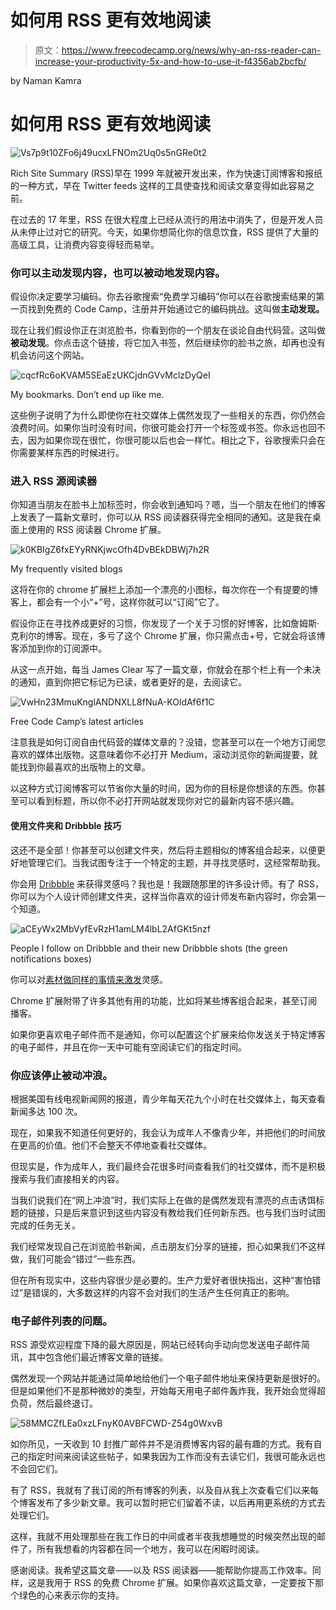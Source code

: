 # 如何用 RSS 更有效地阅读

> 原文：<https://www.freecodecamp.org/news/why-an-rss-reader-can-increase-your-productivity-5x-and-how-to-use-it-f4356ab2bcfb/>

by Naman Kamra

# 如何用 RSS 更有效地阅读

![Vs7p9t10ZFo6j49ucxLFNOm2Uq0s5nGRe0t2](img/ec5e959901cfcef50ce7dbadb2b3e416.png)

Rich Site Summary (RSS)早在 1999 年就被开发出来，作为快速订阅博客和报纸的一种方式，早在 Twitter feeds 这样的工具使查找和阅读文章变得如此容易之前。

在过去的 17 年里，RSS 在很大程度上已经从流行的用法中消失了，但是开发人员从未停止过对它的研究。今天，如果你想简化你的信息饮食，RSS 提供了大量的高级工具，让消费内容变得轻而易举。

### 你可以主动发现内容，也可以被动地发现内容。

假设你决定要学习编码。你去谷歌搜索“免费学习编码”你可以在谷歌搜索结果的第一页找到免费的 Code Camp，注册并开始通过它的编码挑战。这叫做**主动发现。**

现在让我们假设你正在浏览脸书，你看到你的一个朋友在谈论自由代码营。这叫做**被动发现**。你点击这个链接，将它加入书签，然后继续你的脸书之旅，却再也没有机会访问这个网站。

![cqcfRc6oKVAM5SEaEzUKCjdnGVvMclzDyQeI](img/7cdbf9c6add65cda500f9486e516d229.png)

My bookmarks. Don’t end up like me.

这些例子说明了为什么即使你在社交媒体上偶然发现了一些相关的东西，你仍然会浪费时间。如果你当时没有时间，你很可能会打开一个标签或书签。你永远也回不去，因为如果你现在很忙，你很可能以后也会一样忙。相比之下，谷歌搜索只会在你需要某样东西的时候进行。

### 进入 RSS 源阅读器

你知道当朋友在脸书上加标签时，你会收到通知吗？嗯，当一个朋友在他们的博客上发表了一篇新文章时，你可以从 RSS 阅读器获得完全相同的通知。这是我在桌面上使用的 RSS 阅读器 Chrome 扩展。

![k0KBIgZ6fxEYyRNKjwcOfh4DvBEkDBWj7h2R](img/3ed80440ccf0cc615901949508110044.png)

My frequently visited blogs

这将在你的 chrome 扩展栏上添加一个漂亮的小图标，每次你在一个有提要的博客上，都会有一个小“+”号，这样你就可以“订阅”它了。

假设你正在寻找养成更好的习惯，你发现了一个关于习惯的好博客，比如詹姆斯·克利尔的博客。现在，多亏了这个 Chrome 扩展，你只需点击+号，它就会将该博客添加到你的订阅源中。

从这一点开始，每当 James Clear 写了一篇文章，你就会在那个栏上有一个未决的通知，直到你把它标记为已读，或者更好的是，去阅读它。

![VwHn23MmuKnglANDNXLL8fNuA-KOldAf6f1C](img/2500209a4a1574122923780bc66b8f23.png)

Free Code Camp’s latest articles

注意我是如何订阅自由代码营的媒体文章的？没错，您甚至可以在一个地方订阅您喜欢的媒体出版物。这意味着你不必打开 Medium，滚动浏览你的新闻提要，就能找到你最喜欢的出版物上的文章。

以这种方式订阅博客可以节省你大量的时间，因为你的目标是你想读的东西。你甚至可以看到标题，所以你不必打开网站就发现你对它的最新内容不感兴趣。

#### 使用文件夹和 Dribbble 技巧

这还不是全部！你甚至可以创建文件夹，然后将主题相似的博客组合起来，以便更好地管理它们。当我试图专注于一个特定的主题，并寻找灵感时，这经常帮助我。

你会用 [Dribbble](https://dribbble.com/) 来获得灵感吗？我也是！我跟随那里的许多设计师。有了 RSS，你可以为个人设计师创建文件夹，这样当你喜欢的设计师发布新内容时，你会第一个知道。

![aCEyWx2MbVyfEvRzH1amLM4lbL2AfGKt5nzf](img/3d9f340108965e622bdca812df45f592.png)

People I follow on Dribbble and their new Dribbble shots (the green notifications boxes)

你可以对[素材做同样的事情来激发](http://materialup.com)灵感。

Chrome 扩展附带了许多其他有用的功能，比如将某些博客组合起来，甚至订阅播客。

如果你更喜欢电子邮件而不是通知，你可以配置这个扩展来给你发送关于特定博客的电子邮件，并且在你一天中可能有空阅读它们的指定时间。

### 你应该停止被动冲浪。

根据美国有线电视新闻网的报道，青少年每天花九个小时在社交媒体上，每天查看新闻多达 100 次。

现在，如果我不知道任何更好的，我会认为成年人不像青少年，并把他们的时间放在更高的价值。他们不会整天不停地查看社交媒体。

但现实是，作为成年人，我们最终会花很多时间查看我们的社交媒体，而不是积极搜索与我们直接相关的内容。

当我们说我们在“网上冲浪”时，我们实际上在做的是偶然发现有漂亮的点击诱饵标题的链接，只是后来意识到这些内容没有教给我们任何新东西。也与我们当时试图完成的任务无关。

我们经常发现自己在浏览脸书新闻，点击朋友们分享的链接，担心如果我们不这样做，我们可能会“错过”一些东西。

但在所有现实中，这些内容很少是必要的。生产力爱好者很快指出，这种“害怕错过”是错误的，大多数这样的内容不会对我们的生活产生任何真正的影响。

### 电子邮件列表的问题。

RSS 源受欢迎程度下降的最大原因是，网站已经转向手动向您发送电子邮件简讯，其中包含他们最近博客文章的链接。

偶然发现一个网站并能通过简单地给他们一个电子邮件地址来保持更新是很好的。但是如果他们不是那种微妙的类型，开始每天用电子邮件轰炸我，我开始会觉得超负荷，然后最终退订。

![58MMCZfLEa0xzLFnyK0AVBFCWD-Z54g0WxvB](img/ab56d970c3c26c4ddb6fd225d3272aeb.png)

如你所见，一天收到 10 封推广邮件并不是消费博客内容的最有趣的方式。我有自己的指定时间来阅读这些帖子，如果我因为工作而没有去读它们，我很可能永远也不会回它们。

有了 RSS，我就有了我订阅的所有博客的列表，以及自从我上次查看它们以来每个博客发布了多少新文章。我可以暂时把它们留着不读，以后再用更系统的方式去处理它们。

这样，我就不用处理那些在我工作日的中间或者半夜我想睡觉的时候突然出现的邮件了，所有我想看的内容都在同一个地方，我可以在闲暇时阅读。

感谢阅读。我希望这篇文章——以及 RSS 阅读器——能帮助你提高工作效率。同样，这是我用于 RSS 的免费 Chrome 扩展。如果你喜欢这篇文章，一定要按下那个绿色的心来表示你的支持。